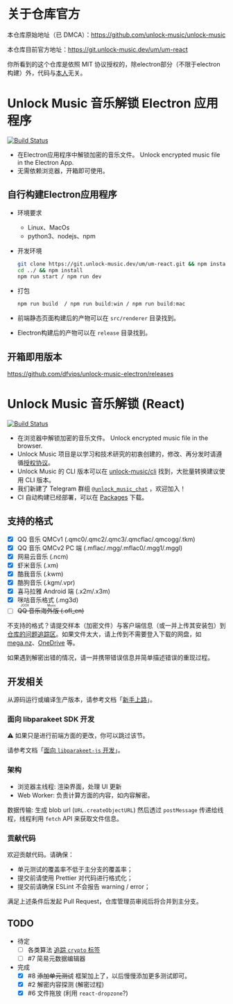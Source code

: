 # 关于仓库官方

本仓库原始地址（已 DMCA）：https://github.com/unlock-music/unlock-music

本仓库目前官方地址：https://git.unlock-music.dev/um/um-react

你所看到的这个仓库是依照 MIT 协议授权的，除electron部分（不限于electron构建）外，代码与[本人](https://github.com/dfvips)无关。

# Unlock Music 音乐解锁 Electron 应用程序

[![Build Status](https://ci.unlock-music.dev/api/badges/um/web/status.svg)](https://github.com/dfvips/unlock-music-react-electron)
- 在Electron应用程序中解锁加密的音乐文件。 Unlock encrypted music file in the Electron App.
- 无需依赖浏览器，开箱即可使用。

## 自行构建Electron应用程序

- 环境要求
  - Linux、MacOs
  - python3、nodejs、npm

- 开发环境
   ```sh
   git clone https://git.unlock-music.dev/um/um-react.git && npm install --frozen-lockfile 
   cd ../ && npm install
   npm run start / npm run dev
   ```
- 打包
  ```sh
  npm run build  / npm run build:win / npm run build:mac
  ```
- 前端静态页面构建后的产物可以在 `src/renderer` 目录找到。
- Electron构建后的产物可以在 `release` 目录找到。

## 开箱即用版本

https://github.com/dfvips/unlock-music-electron/releases
# Unlock Music 音乐解锁 (React)

[![Build Status](https://ci.unlock-music.dev/api/badges/um/um-react/status.svg)](https://ci.unlock-music.dev/um/um-react)

- 在浏览器中解锁加密的音乐文件。 Unlock encrypted music file in the browser.
- Unlock Music 项目是以学习和技术研究的初衷创建的，修改、再分发时请遵循[授权协议]。
- Unlock Music 的 CLI 版本可以在 [unlock-music/cli] 找到，大批量转换建议使用 CLI 版本。
- 我们新建了 Telegram 群组 [`@unlock_music_chat`] ，欢迎加入！
- CI 自动构建已经部署，可以在 [Packages][um-react-packages] 下载。

[授权协议]: https://git.unlock-music.dev/um/um-react/src/branch/main/LICENSE
[unlock-music/cli]: https://git.unlock-music.dev/um/cli
[`@unlock_music_chat`]: https://t.me/unlock_music_chat
[um-react-packages]: https://git.unlock-music.dev/um/-/packages/generic/um-react/

## 支持的格式

- [x] QQ 音乐 QMCv1 (.qmc0/.qmc2/.qmc3/.qmcflac/.qmcogg/.tkm)
- [x] QQ 音乐 QMCv2 PC 端 (.mflac/.mgg/.mflac0/.mgg1/.mggl)
- [x] 网易云音乐 (.ncm)
- [x] 虾米音乐 (.xm)
- [x] 酷我音乐 (.kwm)
- [x] 酷狗音乐 (.kgm/.vpr)
- [x] 喜马拉雅 Android 端 (.x2m/.x3m)
- [x] 咪咕音乐格式 (.mg3d)
- [ ] ~~<ruby>QQ 音乐海外版<rt>JOOX Music</rt></ruby> (.ofl_en)~~

不支持的格式？请提交样本（加密文件）与客户端信息（或一并上传其安装包）到[仓库的问题追踪区][project-issues]。如果文件太大，请上传到不需要登入下载的网盘，如 [mega.nz](https://mega.nz)、[OneDrive](https://www.onedrive.com/) 等。

如果遇到解密出错的情况，请一并携带错误信息并简单描述错误的重现过程。

[project-issues]: https://git.unlock-music.dev/um/um-react/issues/new

## 开发相关

从源码运行或编译生产版本，请参考文档「[新手上路](./docs/getting-started.zh.md)」。

### 面向 libparakeet SDK 开发

⚠️ 如果只是进行前端方面的更改，你可以跳过该节。

请参考文档「[面向 `libparakeet-js` 开发](./docs/develop-with-libparakeet.zh.md)」。

### 架构

- 浏览器主线程: 渲染界面，处理 UI 更新
- Web Worker: 负责计算方面的内容，如内容解密。

数据传输: 生成 blob url (`URL.createObjectURL`) 然后透过 `postMessage` 传递给线程，线程利用 `fetch` API 来获取文件信息。

### 贡献代码

欢迎贡献代码。请确保：

- 单元测试的覆盖率不低于主分支的覆盖率；
- 提交前请使用 Prettier 对代码进行格式化；
- 提交前请确保 ESLint 不会报告 warning / error；

满足上述条件后发起 Pull Request，仓库管理员审阅后将合并到主分支。

## TODO

- 待定
  - [ ] 各类算法 [追踪 `crypto` 标签](https://git.unlock-music.dev/um/um-react/issues?labels=67)
  - [ ] #7 简易元数据编辑器
- 完成
  - [x] #8 ~~添加单元测试~~ 框架加上了，以后慢慢添加更多测试即可。
  - [x] #2 解密内容探测 (解密过程)
  - [x] #6 文件拖放 (利用 `react-dropzone`?)

